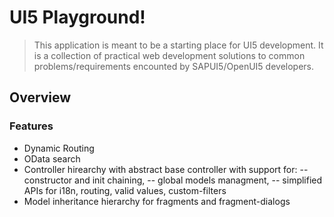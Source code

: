 UI5 Playground!
===================

>This application is meant to be a starting place for UI5 development. It is a collection of practical web development solutions to common problems/requirements encounted by SAPUI5/OpenUI5 developers.

Overview
-------------
### Features
- Dynamic Routing
- OData search
- Controller hirearchy with abstract base controller with support for:
-- constructor and init chaining,
-- global models managment,
-- simplified APIs for i18n, routing, valid values, custom-filters 
- Model inheritance hierarchy for fragments and fragment-dialogs